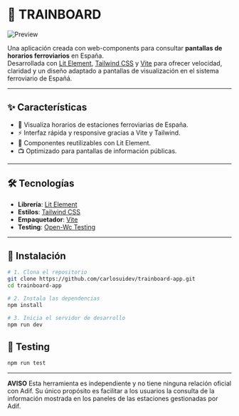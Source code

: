 # 🚆 TRAINBOARD

![Preview](./public/readme/readme_screen.png)

Una aplicación creada con web-components para consultar **pantallas de horarios ferroviarios** en España.  
Desarrollada con [Lit Element](https://lit.dev/), [Tailwind CSS](https://tailwindcss.com/) y [Vite](https://vitejs.dev/) para ofrecer velocidad, claridad y un diseño adaptado a pantallas de visualización en el sistema ferroviario de Españá.

---

## ✨ Características

- 📍 Visualiza horarios de estaciones ferroviarias de España.
- ⚡ Interfaz rápida y responsive gracias a Vite y Tailwind.
- 🧩 Componentes reutilizables con Lit Element.
- 📺 Optimizado para pantallas de información públicas.

---

## 🛠️ Tecnologías

- **Librería**: [Lit Element](https://lit.dev/)
- **Estilos**: [Tailwind CSS](https://tailwindcss.com/)
- **Empaquetador**: [Vite](https://vitejs.dev/)
- **Testing**: [Open-Wc Testing](https://open-wc.org/docs/testing/testing-package/#chai)

---

## 🚀 Instalación

```bash
# 1. Clona el repositorio
git clone https://github.com/carlosuidev/trainboard-app.git
cd trainboard-app

# 2. Instala las dependencias
npm install

# 3. Inicia el servidor de desarrollo
npm run dev
```

## 🧪 Testing

```bash
npm run test
```

---

**AVISO**
Esta herramienta es independiente y no tiene ninguna relación oficial con Adif. Su único propósito es facilitar a los usuarios la consulta de la información mostrada en los paneles de las estaciones gestionadas por Adif.
